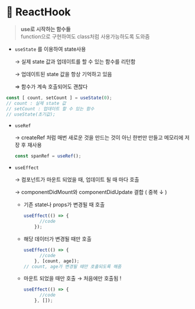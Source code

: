 # 📑 ReactHook

> **use로 시작하는 함수들**     
> function으로 구현하여도 class처럼 사용가능하도록 도와줌
- `useState` 를 이용하여 state사용

    → 실제 state 값과 업데이트를 할 수 있는 함수를 리턴함

    → 업데이트된 state 값을 항상 기억하고 있음 

    ⇒ 함수가 계속 호출되어도 괜찮다

```jsx
const [ count, setCount ] = useState(0);
// count : 실제 state 값
// setCount : 업데이트 할 수 있는 함수
// useState(초기값);
```

- `useRef`

    → createRef 처럼 매번 새로운 것을 만드는 것이 아닌 한번만 만들고 메모리에 저장 후 재사용

    ```jsx
    const spanRef = useRef();
    ```

- `useEffect`

    → 컴포넌트가 마운트 되었을 때, 업데이트 될 때 마다 호출

    → componentDidMount와 componentDidUpdate 결합 ( 중복 ↓ )

    - 기존 state나 props가 변경될 때 호출

        ```jsx
        useEffect(() => {
              //code
            });
        ```

    - 해당 데이터가 변경될 때만 호출

        ```jsx
        useEffect(() => {
              //code
            }, [count, age]);
        // count, age가 변경될 때만 호출되도록 해줌
        ```

    - 마운트 되었을 때만 호출 → 처음에만 호출됨 !

        ```jsx
        useEffect(() => {
              //code
            }, []);
        ```
